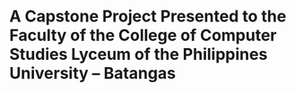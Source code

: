 # A Capstone Project Presented to the Faculty of the College of Computer Studies Lyceum of the Philippines University – Batangas
